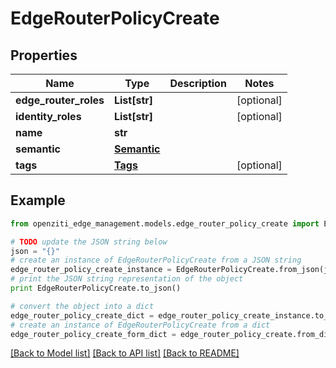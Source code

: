 # EdgeRouterPolicyCreate


## Properties
Name | Type | Description | Notes
------------ | ------------- | ------------- | -------------
**edge_router_roles** | **List[str]** |  | [optional] 
**identity_roles** | **List[str]** |  | [optional] 
**name** | **str** |  | 
**semantic** | [**Semantic**](Semantic.md) |  | 
**tags** | [**Tags**](Tags.md) |  | [optional] 

## Example

```python
from openziti_edge_management.models.edge_router_policy_create import EdgeRouterPolicyCreate

# TODO update the JSON string below
json = "{}"
# create an instance of EdgeRouterPolicyCreate from a JSON string
edge_router_policy_create_instance = EdgeRouterPolicyCreate.from_json(json)
# print the JSON string representation of the object
print EdgeRouterPolicyCreate.to_json()

# convert the object into a dict
edge_router_policy_create_dict = edge_router_policy_create_instance.to_dict()
# create an instance of EdgeRouterPolicyCreate from a dict
edge_router_policy_create_form_dict = edge_router_policy_create.from_dict(edge_router_policy_create_dict)
```
[[Back to Model list]](../README.md#documentation-for-models) [[Back to API list]](../README.md#documentation-for-api-endpoints) [[Back to README]](../README.md)


